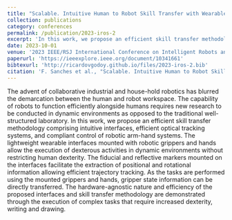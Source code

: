 ```yaml
---
title: "Scalable. Intuitive Human to Robot Skill Transfer with Wearable Human Machine Interfaces: On Complex, Dexterous Tasks"
collection: publications
category: conferences
permalink: /publication/2023-iros-2
excerpt: 'In this work, we propose an efficient skill transfer methodology comprising intuitive interfaces, efficient optical tracking systems, and compliant control of robotic arm-hand systems. '
date: 2023-10-01
venue: '2023 IEEE/RSJ International Conference on Intelligent Robots and Systems (IROS)'
paperurl: 'https://ieeexplore.ieee.org/document/10341661'
bibtexurl: 'http://ricardovgodoy.github.io/files/2023-iros-2.bib'
citation: 'F. Sanches et al., "Scalable. Intuitive Human to Robot Skill Transfer with Wearable Human Machine Interfaces: On Complex, Dexterous Tasks," 2023 IEEE/RSJ International Conference on Intelligent Robots and Systems (IROS), Detroit, MI, USA, 2023, pp. 6318-6325, doi: 10.1109/IROS55552.2023.10341661.'
---
```


The advent of collaborative industrial and house-hold robotics has blurred the demarcation between the human and robot workspace. The capability of robots to function efficiently alongside humans requires new research to be conducted in dynamic environments as opposed to the traditional well-structured laboratory. In this work, we propose an efficient skill transfer methodology comprising intuitive interfaces, efficient optical tracking systems, and compliant control of robotic arm-hand systems. The lightweight wearable interfaces mounted with robotic grippers and hands allow the execution of dexterous activities in dynamic environments without restricting human dexterity. The fiducial and reflective markers mounted on the interfaces facilitate the extraction of positional and rotational information allowing efficient trajectory tracking. As the tasks are performed using the mounted grippers and hands, gripper state information can be directly transferred. The hardware-agnostic nature and efficiency of the proposed interfaces and skill transfer methodology are demonstrated through the execution of complex tasks that require increased dexterity, writing and drawing.
